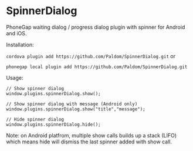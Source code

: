 SpinnerDialog
=============

PhoneGap waiting dialog / progress dialog plugin with spinner for Android and iOS.

Installation:

```cordova plugin add https://github.com/Paldom/SpinnerDialog.git```
or

```phonegap local plugin add https://github.com/Paldom/SpinnerDialog.git```


Usage:

    // Show spinner dialog
    window.plugins.spinnerDialog.show();
    
    // Show spinner dialog with message (Android only)
    window.plugins.spinnerDialog.show("title","message");
    
    // Hide spinner dialog
    window.plugins.spinnerDialog.hide();
    
Note: on Android platfrom, multiple show calls builds up a stack (LIFO) which means hide will dismiss the last spinner added with show call. 
